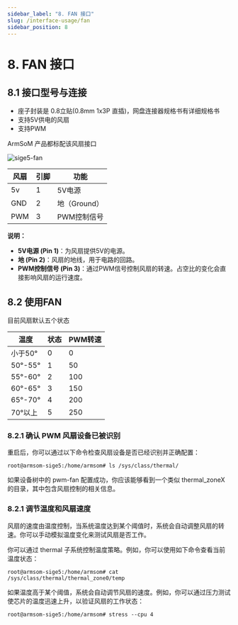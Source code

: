 ```yaml
---
sidebar_label: "8. FAN 接口"
slug: /interface-usage/fan
sidebar_position: 8
---
```


# 8. FAN 接口

## 8.1 接口型号与连接

- 座子封装是 0.8立贴(0.8mm 1x3P 直插)，网盘连接器规格书有详细规格书
- 支持5V供电的风扇
- 支持PWM

ArmSoM 产品都标配该风扇接口

![sige5-fan](/img/general-tutorial/interface-usage/fan.png)

| 风扇    | 引脚       | 功能            | 
| -------| ----------| ----------------|
| 5v     | 1          | 5V电源          |
| GND    | 2          | 地（Ground）    |
| PWM    | 3          | PWM控制信号     |

**说明：**
- **5V电源 (Pin 1)**：为风扇提供5V的电源。
- **地 (Pin 2)**：风扇的地线，用于电路的回路。
- **PWM控制信号 (Pin 3)**：通过PWM信号控制风扇的转速。占空比的变化会直接影响风扇的运行速度。

## 8.2 使用FAN

目前风扇默认五个状态

| 温度       | 状态  | PWM转速 |
| --------------- | ----- | ------ |
| 小于50° | 0 | 0 |
| 50°-55°  | 1 | 50 |
| 55°-60° | 2 | 100 |
| 60°-65° | 3 | 150 |
| 65°-70° | 4 | 200 |
| 70°以上 | 5 | 250 |

### 8.2.1 确认 PWM 风扇设备已被识别

重启后，你可以通过以下命令检查风扇设备是否已经识别并正确配置：

```
root@armsom-sige5:/home/armsom# ls /sys/class/thermal/
```

如果设备树中的 pwm-fan 配置成功，你应该能够看到一个类似 thermal_zoneX 的目录，其中包含风扇控制的相关信息。

### 8.2.1 调节温度和风扇速度

风扇的速度由温度控制，当系统温度达到某个阈值时，系统会自动调整风扇的转速。你可以手动模拟温度变化来测试风扇是否工作。

你可以通过 thermal 子系统控制温度策略。例如，你可以使用如下命令查看当前温度状态：

```
root@armsom-sige5:/home/armsom# cat /sys/class/thermal/thermal_zone0/temp
```

如果温度高于某个阈值，系统会自动调节风扇的速度。例如，你可以通过压力测试使芯片的温度迅速上升，以验证风扇的工作状态：

```
root@armsom-sige5:/home/armsom# stress --cpu 4 
```
